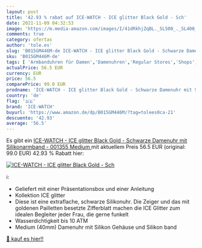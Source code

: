 ```yaml
---
layout: post
title: '42.93 % rabat auf ICE-WATCH - ICE glitter Black Gold - Sch'
date: 2021-11-09 04:32:53
image: 'https://m.media-amazon.com/images/I/41dRkhjZqBL._SL500_._SL400_.jpg'
comments: true
category: ofertas
author: 'tole.es'
slug: 'B015GM446M-de ICE-WATCH - ICE glitter Black Gold - Schwarze Damenuhr mit...'
sku: 'B015GM446M-de'
tags: [ 'Armbanduhren für Damen','Damenuhren','Regular Stores','Shops','Uhren','ice-watch', ]
actualPrice: 56.5 EUR
currency: EUR
price: 56.5
comparePrice: 99.0 EUR
prodname: 'ICE-WATCH - ICE glitter Black Gold - Schwarze Damenuhr mit Silikonarmband - 001355  Medium '
country: 'de'
flag: '🇩🇪'
brand: 'ICE-WATCH'
buyurl: 'https://www.amazon.de/dp/B015GM446M/?tag=tolees0ca-21'
descuento: '42.93'
average: '56.5'
---
```


Es gibt ein [ICE-WATCH - ICE glitter Black Gold - Schwarze Damenuhr mit Silikonarmband - 001355  Medium ](https://www.amazon.de/dp/B015GM446M/?tag=tolees0ca-21) mit aktuellem Preis 56.5 EUR (original: 99.0 EUR) 42.93 % Rabatt hier:

[![ICE-WATCH - ICE glitter Black Gold - Sch](https://m.media-amazon.com/images/I/41dRkhjZqBL._SL500_._SL400_.jpg)](https://www.amazon.de/dp/B015GM446M/?tag=tolees0ca-21)

ℹ️:

- Geliefert mit einer Präsentationsbox und einer Anleitung
- Kollektion ICE glitter
- Diese ist eine extraflache, schwarze Silikonuhr. Die Zeiger und das mit goldenen Pailletten besetzte Zifferblatt machen die ICE Glitter zum idealen Begleiter jeder Frau, die gerne funkelt
- Wasserdichtigkeit bis 10 ATM
- Medium (40mm) Damenuhr mit Silikon Gehäuse und Silikon band

[🛒 kauf es hier!!](https://www.amazon.de/dp/B015GM446M/?tag=tolees0ca-21)
